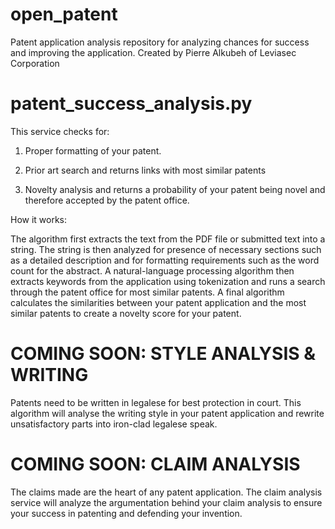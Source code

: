 # open_patent
Patent application analysis repository for analyzing chances for success and improving the application. Created by Pierre Alkubeh of Leviasec Corporation

# patent_success_analysis.py
This service checks for:

1. Proper formatting of your patent.

2. Prior art search and returns links with most similar patents

3. Novelty analysis and returns a probability of your patent being novel and therefore accepted by the patent office.

How it works: 

The algorithm first extracts the text from the PDF file or submitted text into a string. The string is then analyzed for presence of necessary sections such as a detailed description and for formatting requirements such as the word count for the abstract. A natural-language processing algorithm then extracts  keywords from the application using tokenization and runs a search through the patent office for most similar patents. A final algorithm calculates the similarities between your patent application and the most similar patents to create a novelty score for your patent. 

# COMING SOON: STYLE ANALYSIS & WRITING

Patents need to be written in legalese for best protection in court. This algorithm will analyse the writing style in your patent application and rewrite unsatisfactory parts into iron-clad legalese speak. 

# COMING SOON: CLAIM ANALYSIS

The claims made are the heart of any patent application. The claim analysis service will analyze the argumentation behind your claim analysis to ensure your success in patenting and defending your invention. 
